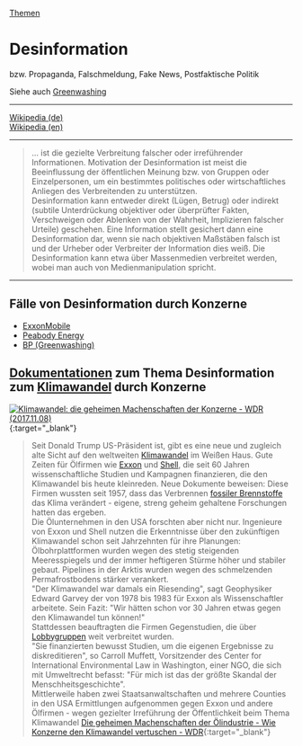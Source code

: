 [Themen](../themen.html)   

# Desinformation
bzw. Propaganda, Falschmeldung, Fake News, Postfaktische Politik   

Siehe auch [Greenwashing](../thema/greenwashing.html)   

---

[Wikipedia (de)](https://de.wikipedia.org/wiki/Desinformation)   
[Wikipedia (en)](https://en.wikipedia.org/wiki/Disinformation)   

---
> ... ist die gezielte Verbreitung falscher oder irreführender Informationen. Motivation der Desinformation ist meist die Beeinflussung der öffentlichen Meinung bzw. von Gruppen oder Einzelpersonen, um ein bestimmtes politisches oder wirtschaftliches Anliegen des Verbreitenden zu unterstützen.   
Desinformation kann entweder direkt (Lügen, Betrug) oder indirekt (subtile Unterdrückung objektiver oder überprüfter Fakten, Verschweigen oder Ablenken von der Wahrheit, Implizieren falscher Urteile) geschehen. Eine Information stellt gesichert dann eine Desinformation dar, wenn sie nach objektiven Maßstäben falsch ist und der Urheber oder Verbreiter der Information dies weiß. Die Desinformation kann etwa über Massenmedien verbreitet werden, wobei man auch von Medienmanipulation spricht.

---

## Fälle von Desinformation durch Konzerne
* [ExxonMobile](../konzerne/exxon-mobil#desinformation)
* [Peabody Energy](../konzerne/peabody-energy#desinformation)
* [BP (Greenwashing)](../konzerne/bp#greenwashing)

## <a name="klimawandel"/><a name="dokumentation"/>[Dokumentationen](../informationsquellen/dokumentationen.html) zum Thema Desinformation zum [Klimawandel](../thema/klimawandel.html) durch Konzerne

[![Klimawandel: die geheimen Machenschaften der Konzerne - WDR (2017.11.08)](https://www.youtube.com/watch?v=A15MF8HM-sA/0.jpg)](https://www.youtube.com/watch?v=A15MF8HM-sA "Klimawandel: die geheimen Machenschaften der Konzerne"){:target="_blank"}   
> Seit Donald Trump US-Präsident ist, gibt es eine neue und zugleich alte Sicht auf den weltweiten [Klimawandel](../thema/klimawandel.html) im Weißen Haus. Gute Zeiten für Ölfirmen wie [Exxon](../konzerne/exxon-mobil.html) und [Shell](../konzerne/shell.html), die seit 60 Jahren wissenschaftliche Studien und Kampagnen finanzieren, die den Klimawandel bis heute kleinreden. Neue Dokumente beweisen: Diese Firmen wussten seit 1957, dass das Verbrennen [fossiler Brennstoffe](../thema/oel-kohle-gas.html) das Klima verändert - eigene, streng geheim gehaltene Forschungen hatten das ergeben.   
Die Ölunternehmen in den USA forschten aber nicht nur. Ingenieure von Exxon und Shell nutzen die Erkenntnisse über den zukünftigen Klimawandel schon seit Jahrzehnten für ihre Planungen: Ölbohrplattformen wurden wegen des stetig steigenden Meeresspiegels und der immer heftigeren Stürme höher und stabiler gebaut. Pipelines in der Arktis wurden wegen des schmelzenden Permafrostbodens stärker verankert.   
"Der Klimawandel war damals ein Riesending", sagt Geophysiker Edward Garvey der von 1978 bis 1983 für Exxon als Wissenschaftler arbeitete. Sein Fazit: "Wir hätten schon vor 30 Jahren etwas gegen den Klimawandel tun können!"   
Stattdessen beauftragten die Firmen Gegenstudien, die über [Lobbygruppen](../thema/lobbyismus.html) weit verbreitet wurden.   
"Sie finanzierten bewusst Studien, um die eigenen Ergebnisse zu diskreditieren", so Carroll Muffett, Vorsitzender des Center for International Environmental Law in Washington, einer NGO, die sich mit Umweltrecht befasst: "Für mich ist das der größte Skandal der Menschheitsgeschichte".   
Mittlerweile haben zwei Staatsanwaltschaften und mehrere Counties in den USA Ermittlungen aufgenommen gegen Exxon und andere Ölfirmen - wegen gezielter Irreführung der Öffentlichkeit beim Thema Klimawandel
[Die geheimen Machenschaften der Ölindustrie - Wie Konzerne den Klimawandel vertuschen - WDR](https://programm.ard.de/TV/wdrfernsehen/die-geheimen-machenschaften-der--lindustrie/eid_28111384373580){:target="_blank"}   
